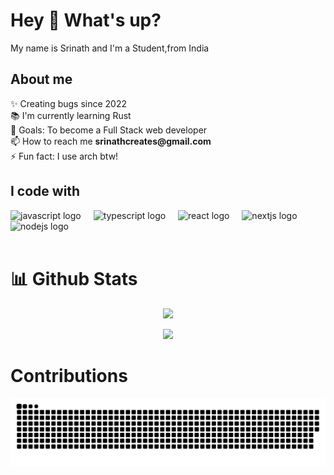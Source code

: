 <h1 align="left">Hey 👋 What's up?</h1>

<p align="left">My name is Srinath and I'm a Student,from India</p>

<h2 align="left"> About me</h2>

<p align="left">
  ✨ Creating bugs since 2022<br />📚 I'm currently learning Rust<br />🎯 Goals:
  To become a Full Stack web developer<br /> 📫 How to reach me <b>srinathcreates@gmail.com</b><br />⚡ Fun fact: I use arch btw!
</p>

<h2 align="left">I code with</h2>

<div align="left">
  <img
    src="https://cdn.jsdelivr.net/gh/devicons/devicon/icons/javascript/javascript-original.svg"
    height="40"
    alt="javascript logo"
  />
  <img width="12" />
  <img
    src="https://cdn.jsdelivr.net/gh/devicons/devicon/icons/typescript/typescript-original.svg"
    height="40"
    alt="typescript logo"
  />
  <img width="12" />
  <img
    src="https://cdn.jsdelivr.net/gh/devicons/devicon/icons/react/react-original.svg"
    height="40"
    alt="react logo"
  />
  <img width="12" />
  <img
    src="https://cdn.jsdelivr.net/gh/devicons/devicon/icons/nextjs/nextjs-original.svg"
    height="40"
    alt="nextjs logo"
  />
  <img width="12" />
  <img
    src="https://cdn.jsdelivr.net/gh/devicons/devicon/icons/nodejs/nodejs-original.svg"
    height="40"
    alt="nodejs logo"
  />
  <img width="12" />
</div>
<br/>

<h1>📊 Github Stats</h1>
<p align="center">
    <img style="justify-self: center;" src="https://github-readme-stats.vercel.app/api?username=Srinath10X&theme=blueberry&show_icons=true&hide_border=true&count_private=true"/>
</p>

<p align="center">
    <img style="justify-self: center;" src="https://github-readme-streak-stats.herokuapp.com/?user=Srinath10X&theme=blueberry&hide_border=true"/>
</p>

<h1> Contributions </h1>
<img src="https://raw.githubusercontent.com/Srinath10X/Srinath10X/output/snake.svg" alt="Snake animation" />

